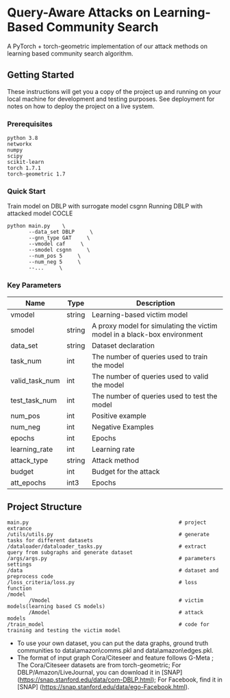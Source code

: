 # Query-Aware Attacks on Learning-Based Community Search

A PyTorch + torch-geometric implementation of our attack methods on learning based community search algorithm.

## Getting Started

These instructions will get you a copy of the project up and running on your local machine for development and testing purposes. See deployment for notes on how to deploy the project on a live system.

### Prerequisites

```
python 3.8
networkx
numpy
scipy
scikit-learn
torch 1.7.1
torch-geometric 1.7
```

### Quick Start
Train model on DBLP with surrogate model csgnn 
Running DBLP with attacked model COCLE

```
python main.py    \
       --data_set DBLP     \
       --gnn_type GAT     \
       --vmodel caf     \
       --smodel csgnn     \
       --num_pos 5     \
       --num_neg 5     \
       --...     \
```
### Key Parameters
| Name   | Type   | Description   |
|-------|-------|-------|
| vmodel | string | Learning-based victim model |
| smodel | string | A proxy model for simulating the victim model in a black-box environment |
| data_set | string | Dataset declaration |
| task_num | int | The number of queries used to train the model |
| valid_task_num | int | The number of queries used to valid the model |
| test_task_num | int | The number of queries used to test the model |
| num_pos | int | Positive example |
| num_neg | int | Negative Examples |
| epochs | int | Epochs |
| learning_rate | int | Learning rate |
| attack_type | string | Attack method |
| budget | int | Budget for the attack |
| att_epochs | int3 | Epochs |
## Project Structure
```
main.py                                                 # project extrance
/utils/utils.py                                         # generate tasks for different datasets
/dataloader/dataloader_tasks.py                         # extract query from subgraphs and generate dataset
/args/args.py                                           # parameters settings
/data                                                   # dataset and preprocess code
/loss_criteria/loss.py                                  # loss function
/model
       /Vmodel                                          # victim models(learning based CS models)
       /Amodel                                          # attack models
/train_model                                            # code for training and testing the victim model
```
* To use your own dataset, you can put the data graphs, ground truth communities to data\amazon\comms.pkl and data\amazon\edges.pkl.
* The format of input graph Cora/Citeseer and feature follows G-Meta ; The Cora/Citeseer datasets are from torch-geometric; For DBLP/Amazon/LiveJournal, you can download it in [SNAP] (https://snap.stanford.edu/data/com-DBLP.html); For Facebook, find it in [SNAP] (https://snap.stanford.edu/data/ego-Facebook.html).


